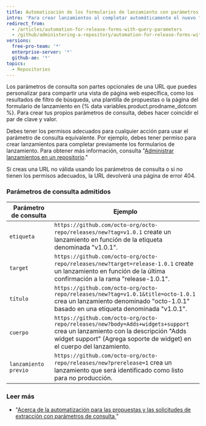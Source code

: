```yaml
---
title: Automatización de los formularios de lanzamiento con parámetros de consulta
intro: 'Para crear lanzamientos al completar automáticamente el nuevo formulario de lanzamiento con información personalizada, puedes agregar los parámetros de consulta a la URL para la página del formulario de lanzamiento.'
redirect_from:
  - /articles/automation-for-release-forms-with-query-parameters
  - /github/administering-a-repository/automation-for-release-forms-with-query-parameters
versions:
  free-pro-team: '*'
  enterprise-server: '*'
  github-ae: '*'
topics:
  - Repositories
---
```

  Los parámetros de consulta son partes opcionales de una URL que puedes personalizar para compartir una vista de página web específica, como los resultados de filtro de búsqueda, una plantilla de propuestas o la página del formulario de lanzamiento en {% data variables.product.prodname_dotcom %}. Para crear tus propios parámetros de consulta, debes hacer coincidir el par de clave y valor.

Debes tener los permisos adecuados para cualquier acción para usar el parámetro de consulta equivalente. Por ejemplo, debes tener permiso para crear lanzamientos para completar previamente los formularios de lanzamiento. Para obtener más información, consulta "[Administrar lanzamientos en un repositorio](/github/administering-a-repository/managing-releases-in-a-repository)."

Si creas una URL no válida usando los parámetros de consulta o si no tienen los permisos adecuados, la URL devolverá una página de error 404.

### Parámetros de consulta admitidos

| Parámetro de consulta | Ejemplo                                                                                                                                                                                              |
| --------------------- | ---------------------------------------------------------------------------------------------------------------------------------------------------------------------------------------------------- |
| `etiqueta`            | `https://github.com/octo-org/octo-repo/releases/new?tag=v1.0.1` create un lanzamiento en función de la etiqueta denominada "v1.0.1".                                                                 |
| `target`              | `https://github.com/octo-org/octo-repo/releases/new?target=release-1.0.1` create un lanzamiento en función de la última confirmación a la rama "release-1.0.1".                                      |
| `título`              | `https://github.com/octo-org/octo-repo/releases/new?tag=v1.0.1&title=octo-1.0.1` crea un lanzamiento denominado "octo-1.0.1" basado en una etiqueta denominada "v1.0.1".                         |
| `cuerpo`              | `https://github.com/octo-org/octo-repo/releases/new?body=Adds+widgets+support` crea un lanzamiento con la descripción "Adds widget support" (Agrega soporte de widget) en el cuerpo del lanzamiento. |
| `lanzamiento previo`  | `https://github.com/octo-org/octo-repo/releases/new?prerelease=1` crea un lanzamiento que será identificado como listo para no producción.                                                           |

### Leer más

- "[Acerca de la automatización para las propuestas y las solicitudes de extracción con parámetros de consulta ](/articles/about-automation-for-issues-and-pull-requests-with-query-parameters)"
